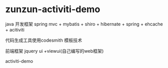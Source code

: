 zunzun-activiti-demo
====================
java 开发框架 spring mvc + mybatis + shiro + hibernate + spring + ehcache + acitiviti    

代码生成工具使用codesmith 模板技术


前端框架 jquery ui +viewui(自己编写的web框架)

activiti-demo
